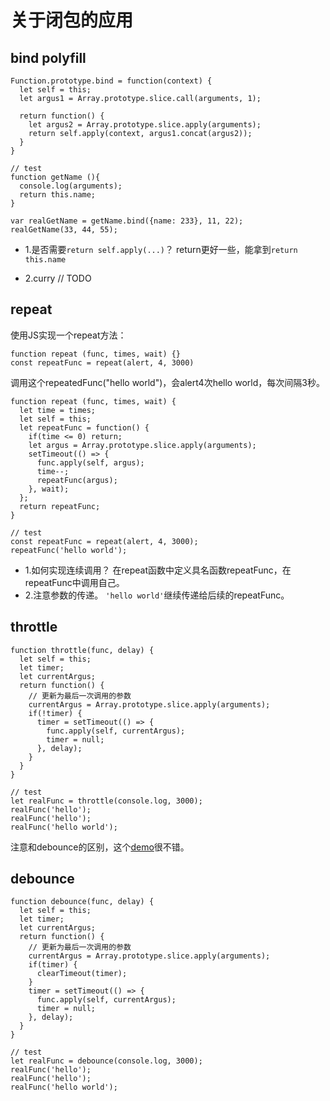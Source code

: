 # 关于闭包的应用

## bind polyfill

    Function.prototype.bind = function(context) {
      let self = this;
      let argus1 = Array.prototype.slice.call(arguments, 1);

      return function() {
        let argus2 = Array.prototype.slice.apply(arguments);
        return self.apply(context, argus1.concat(argus2));
      }
    }
    
    // test
    function getName (){
      console.log(arguments);
      return this.name;
    }
    
    var realGetName = getName.bind({name: 233}, 11, 22);
    realGetName(33, 44, 55);


* 1.是否需要`return self.apply(...)`？
return更好一些，能拿到`return this.name`

* 2.curry
// TODO

## repeat

使用JS实现一个repeat方法：

    function repeat (func, times, wait) {}
    const repeatFunc = repeat(alert, 4, 3000)

调用这个repeatedFunc("hello world")，会alert4次hello world，每次间隔3秒。

    function repeat (func, times, wait) {
      let time = times;
      let self = this;
      let repeatFunc = function() {
        if(time <= 0) return;
        let argus = Array.prototype.slice.apply(arguments);
        setTimeout(() => {
          func.apply(self, argus);
          time--;
          repeatFunc(argus);
        }, wait);
      };
      return repeatFunc;
    }
    
    // test
    const repeatFunc = repeat(alert, 4, 3000);
    repeatFunc('hello world');
    
* 1.如何实现连续调用？
在repeat函数中定义具名函数repeatFunc，在repeatFunc中调用自己。
* 2.注意参数的传递。
`'hello world'`继续传递给后续的repeatFunc。

## throttle

    function throttle(func, delay) {
      let self = this;
      let timer;
      let currentArgus;
      return function() {
        // 更新为最后一次调用的参数
        currentArgus = Array.prototype.slice.apply(arguments);
        if(!timer) {
          timer = setTimeout(() => {
            func.apply(self, currentArgus);
            timer = null;
          }, delay);
        }
      }
    }

    // test
    let realFunc = throttle(console.log, 3000);
    realFunc('hello');
    realFunc('hello');
    realFunc('hello world');

注意和debounce的区别，这个[demo](https://codepen.io/llh911001/pen/XmGYKV?editors=1010)很不错。

## debounce

    function debounce(func, delay) {
      let self = this;
      let timer;
      let currentArgus;
      return function() {
        // 更新为最后一次调用的参数
        currentArgus = Array.prototype.slice.apply(arguments);
        if(timer) {
          clearTimeout(timer);
        }
        timer = setTimeout(() => {
          func.apply(self, currentArgus);
          timer = null;
        }, delay);
      }
    }
    
    // test
    let realFunc = debounce(console.log, 3000);
    realFunc('hello');
    realFunc('hello');
    realFunc('hello world');
    
